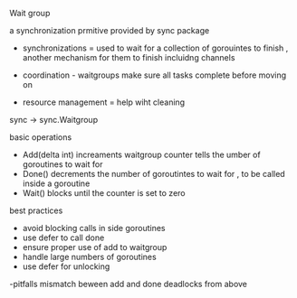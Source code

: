 Wait group

a synchronization prmitive provided by sync package

- synchronizations = used to wait for a collection of gorouintes to finish , another mechanism for them to finish incluidng channels

- coordination - waitgroups make sure all tasks complete before moving on

- resource management = help wiht cleaning

sync -> sync.Waitgroup

basic operations
- Add(delta int) increaments waitgroup counter tells the umber of goroutines to wait for
- Done() decrements the number of goroutintes to wait for , to be called inside a goroutine
- Wait() blocks until the counter is set to zero

best practices
- avoid blocking calls in side goroutines
- use defer to call done 
- ensure proper use of add to waitgroup
- handle large numbers of goroutines
- use defer for unlocking

-pitfalls
mismatch beween add and done
deadlocks from above
